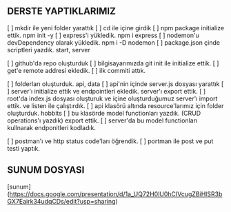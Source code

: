 ## DERSTE YAPTIKLARIMIZ

[ ] mkdir ile yeni folder yarattık
[ ] cd ile içine girdik
[ ] npm package initialize ettik. npm init -y
[ ] express'i yükledik. npm i express
[ ] nodemon'u devDependency olarak yükledik. npm i -D nodemon
[ ] package.json çinde scriptleri yazdık. start, server


[ ] github'da repo oluşturduk
[ ] bilgisayarımızda git init ile initialize ettik.
[ ] get'e remote addresi ekledik.
[ ] ilk commiti attık.


[ ] folderları oluşturduk. api, data
[ ] api'nin içinde server.js dosyası yarattık
[ ] server'ı initialize ettik ve endpointleri ekledik. server'ı export ettik.
[ ] root'da index.js dosyası oluşturuk ve içine oluşturduğumuz server'ı import ettik. ve listen ile çalıştırdık.
[ ] api klasörü altında resource'larımız için folder oluşturduk. hobbits
[ ] bu klasörde model functionları yazdık. (CRUD operations'ı yazdık) export ettik.
[ ] server'da bu model functionları kullnarak endponitleri kodladık.


[ ] postman'ı ve http status code'ları öğrendik.
[ ] portman ile post ve put testi yaptık.



## SUNUM DOSYASI
[sunum] (https://docs.google.com/presentation/d/1a_UQ72H0lU0hCIVcugZBiHlSR3bGX7Eairk34udqCDs/edit?usp=sharing)